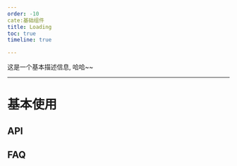 ```yaml
---
order: -10
cate:基础组件
title: Loading
toc: true
timeline: true

---
```


这是一个基本描述信息, 哈哈~~

---

# 基本使用



## API

## FAQ
